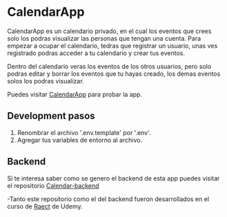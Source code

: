 # CalendarApp

CalendarApp es un calendario privado, en el cual los eventos que crees solo los podras visualizar las personas que tengan una cuenta. Para empezar a ocupar el calendario, tedras que registrar un usuario, unas ves registrado podras acceder a tu calendario y crear tus eventos.

Dentro del calendario veras los eventos de los otros usuarios, pero solo podras editar y borrar los eventos que tu hayas creado, los demas eventos solos los podras visualizar.

Puedes visitar [CalendarApp](https://calendarbackend-api.herokuapp.com) para probar la app.

## Development pasos

1. Renombrar el archivo '.env.template' por '.env'.
2. Agregar tus variables de entorno al archivo.

## Backend

Si te interesa saber como se genero el backend de esta app puedes visitar el repositorio [Calendar-backend](https://github.com/Rose-Aravena/calendar-backend)

-Tanto este repositorio como el del backend fueron desarrollados en el curso de [Raect](https://sence.udemy.com/course/react-cero-experto/) de Udemy.